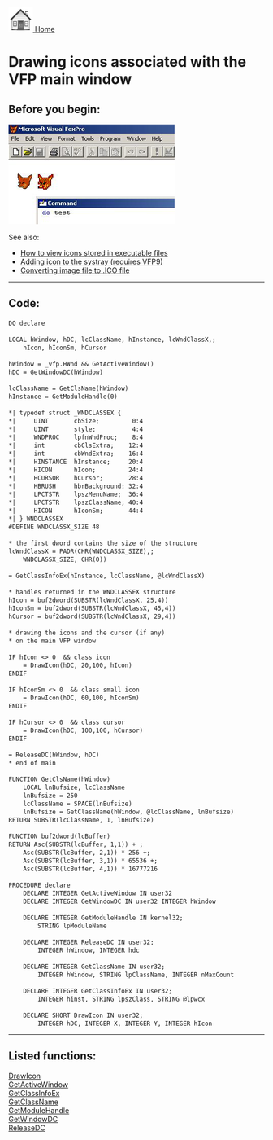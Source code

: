 [<img src="../images/home.png"> Home ](https://github.com/VFPX/Win32API)  

# Drawing icons associated with the VFP main window

## Before you begin:
![](../images/foxicons.jpg)  

See also:

* [How to view icons stored in executable files](sample_019.md)  
* [Adding icon to the systray (requires VFP9)](sample_235.md)  
* [Converting image file to .ICO file](sample_503.md)  
  
***  


## Code:
```foxpro  
DO declare

LOCAL hWindow, hDC, lcClassName, hInstance, lcWndClassX,;
	hIcon, hIconSm, hCursor

hWindow = _vfp.HWnd && GetActiveWindow()
hDC = GetWindowDC(hWindow)

lcClassName = GetClsName(hWindow)
hInstance = GetModuleHandle(0)

*| typedef struct _WNDCLASSEX {
*|     UINT       cbSize;         0:4
*|     UINT       style;          4:4
*|     WNDPROC    lpfnWndProc;    8:4
*|     int        cbClsExtra;    12:4
*|     int        cbWndExtra;    16:4
*|     HINSTANCE  hInstance;     20:4
*|     HICON      hIcon;         24:4
*|     HCURSOR    hCursor;       28:4
*|     HBRUSH     hbrBackground; 32:4
*|     LPCTSTR    lpszMenuName;  36:4
*|     LPCTSTR    lpszClassName; 40:4
*|     HICON      hIconSm;       44:4
*| } WNDCLASSEX
#DEFINE WNDCLASSX_SIZE 48

* the first dword contains the size of the structure
lcWndClassX = PADR(CHR(WNDCLASSX_SIZE),;
	WNDCLASSX_SIZE, CHR(0))

= GetClassInfoEx(hInstance, lcClassName, @lcWndClassX)

* handles returned in the WNDCLASSEX structure
hIcon = buf2dword(SUBSTR(lcWndClassX, 25,4))
hIconSm = buf2dword(SUBSTR(lcWndClassX, 45,4))
hCursor = buf2dword(SUBSTR(lcWndClassX, 29,4))

* drawing the icons and the cursor (if any)
* on the main VFP window

IF hIcon <> 0  && class icon
	= DrawIcon(hDC, 20,100, hIcon)
ENDIF

IF hIconSm <> 0  && class small icon
	= DrawIcon(hDC, 60,100, hIconSm)
ENDIF

IF hCursor <> 0  && class cursor
	= DrawIcon(hDC, 100,100, hCursor)
ENDIF

= ReleaseDC(hWindow, hDC)
* end of main

FUNCTION GetClsName(hWindow)
	LOCAL lnBufsize, lcClassName
	lnBufsize = 250
	lcClassName = SPACE(lnBufsize)
	lnBufsize = GetClassName(hWindow, @lcClassName, lnBufsize)
RETURN SUBSTR(lcClassName, 1, lnBufsize)

FUNCTION buf2dword(lcBuffer)
RETURN Asc(SUBSTR(lcBuffer, 1,1)) + ;
	Asc(SUBSTR(lcBuffer, 2,1)) * 256 +;
	Asc(SUBSTR(lcBuffer, 3,1)) * 65536 +;
	Asc(SUBSTR(lcBuffer, 4,1)) * 16777216

PROCEDURE declare
	DECLARE INTEGER GetActiveWindow IN user32
	DECLARE INTEGER GetWindowDC IN user32 INTEGER hWindow

	DECLARE INTEGER GetModuleHandle IN kernel32;
		STRING lpModuleName

	DECLARE INTEGER ReleaseDC IN user32;
		INTEGER hWindow, INTEGER hdc

	DECLARE INTEGER GetClassName IN user32;
		INTEGER hWindow, STRING lpClassName, INTEGER nMaxCount

	DECLARE INTEGER GetClassInfoEx IN user32;
		INTEGER hinst, STRING lpszClass, STRING @lpwcx

	DECLARE SHORT DrawIcon IN user32;
		INTEGER hDC, INTEGER X, INTEGER Y, INTEGER hIcon  
```  
***  


## Listed functions:
[DrawIcon](../libraries/user32/DrawIcon.md)  
[GetActiveWindow](../libraries/user32/GetActiveWindow.md)  
[GetClassInfoEx](../libraries/user32/GetClassInfoEx.md)  
[GetClassName](../libraries/user32/GetClassName.md)  
[GetModuleHandle](../libraries/kernel32/GetModuleHandle.md)  
[GetWindowDC](../libraries/user32/GetWindowDC.md)  
[ReleaseDC](../libraries/user32/ReleaseDC.md)  
